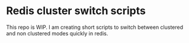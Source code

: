 # Redis cluster switch scripts

This repo is WIP. I am creating short scripts to switch between clustered and non clustered modes quickly in redis.
